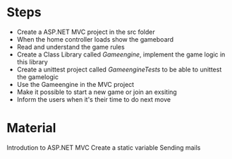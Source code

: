 # Steps

* Create a ASP.NET MVC project in the src folder
* When the home controller loads show the gameboard
* Read and understand the game rules
* Create a Class Library called *Gameengine*, implement the game logic in this library 
* Create a unittest project called *GameengineTests* to be able to unittest the gamelogic
* Use the Gameengine in the MVC project
* Make it possible to start a new game or join an exsiting
* Inform the users when it's their time to do next move

# Material

Introdution to ASP.NET MVC
Create a static variable
Sending mails